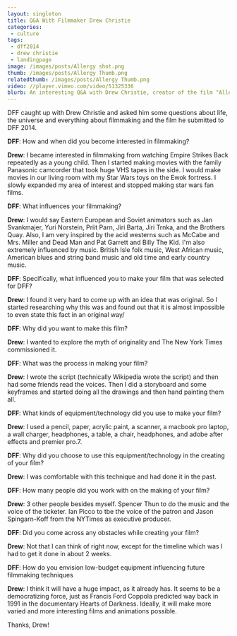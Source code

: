 ```yaml
---
layout: singleton
title: Q&A With Filmmaker Drew Christie
categories:
 - culture
tags:
 - dff2014
 - drew christie
 - landingpage
image: /images/posts/Allergy shot.png
thumb: /images/posts/Allergy Thumb.png
relatedthumb: /images/posts/Allergy Thumb.png
video: //player.vimeo.com/video/51325336
blurb: An interesting Q&A with Drew Christie, creator of the film "Allergy to Originality".
---
```



DFF caught up with Drew Christie and asked him some questions about life, the universe and everything about filmmaking and the film he submitted to DFF 2014.

**DFF**: How and when did you become interested in filmmaking?

**Drew**: I became interested in filmmaking from watching Empire Strikes Back repeatedly as a young child. Then I started making movies with the family Panasonic camcorder that took huge VHS tapes in the side. I would make movies in our living room with my Star Wars toys on the Ewok fortress. I slowly expanded my area of interest and stopped making star wars fan films.

**DFF**: What influences your filmmaking?


**Drew**: I would say Eastern European and Soviet animators such as Jan Svankmajer, Yuri Norstein, Priit Parn, Jiri Barta, Jiri Trnka, and the Brothers Quay. Also, I am very inspired by the acid westerns such as McCabe and Mrs. Miller and Dead Man and Pat Garrett and Billy The Kid. I'm also extremely influenced by music. British Isle folk music, West African music, American blues and string band music and old time and early country music.

**DFF**: Specifically, what influenced you to make your film that was selected for DFF?


**Drew**: I found it very hard to come up with an idea that was original. So I started researching why this was and found out that it is almost impossible to even state this fact in an original way/

**DFF**: Why did you want to make this film?


**Drew**: I wanted to explore the myth of originality and The New York Times commissioned it.

**DFF**: What was the process in making your film?


**Drew**: I wrote the script (technically Wikipedia wrote the script) and then had some friends read the voices. Then I did a storyboard and some keyframes and started doing all the drawings and then hand painting them all.

**DFF**: What kinds of equipment/technology did you use to make your film?


**Drew**: I used  a pencil, paper, acrylic paint, a scanner, a macbook pro laptop, a wall charger, headphones, a table, a chair, headphones, and adobe after effects and premier pro.7.

**DFF**: Why did you choose to use this equipment/technology in the creating of your film?


**Drew**: I was comfortable with this technique and had done it in the past.

**DFF**: How many people did you work with on the making of your film?


**Drew**: 3 other people besides myself. Spencer Thun to do the music and the voice of the ticketer. Ian Picco to tbe the voice of the patron and Jason Spingarn-Koff from the NYTimes as executive producer.

**DFF**: Did you come across any obstacles while creating your film?


**Drew**: Not that I can think of right now, except for the timeline which was I had to get it done in about 2 weeks.

**DFF**: How do you envision low-budget equipment influencing future filmmaking techniques


**Drew**: I think it will have a huge impact, as it already has. It seems to be a democratizing force, just as Francis Ford Coppola predicted way back in 1991 in the documentary Hearts of Darkness. Ideally, it will make more varied and more interesting films and animations possible.

Thanks, Drew!
